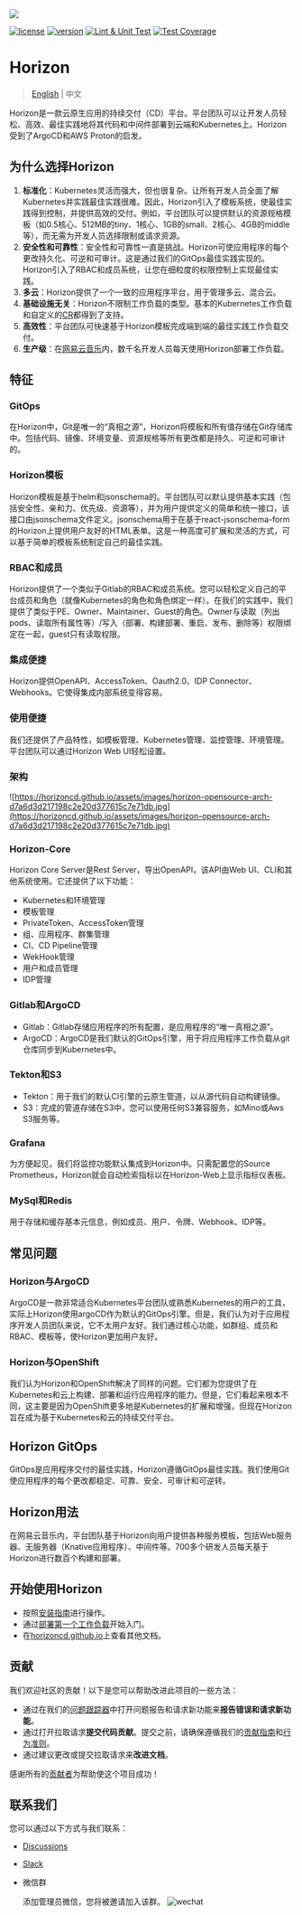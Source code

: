 <img src="image/readme/horizon.svg">

[![license](https://img.shields.io/hexpm/l/plug)]() [![version](https://img.shields.io/badge/horizon-v2.0.1-yellow)]() [![Lint & Unit Test](https://github.com/horizoncd/horizon/actions/workflows/unit-test.yml/badge.svg)](https://github.com/horizoncd/horizon/actions/workflows/unit-test.yml) [![Test Coverage](https://api.codeclimate.com/v1/badges/5b9cc6ee71b84628a309/test_coverage)](https://codeclimate.com/github/horizoncd/horizon/test_coverage)

# Horizon
> [English](README.md) | 中文

Horizon是一款云原生应用的持续交付（CD）平台。平台团队可以让开发人员轻松、高效、最佳实践地将其代码和中间件部署到云端和Kubernetes上。Horizon受到了ArgoCD和AWS Proton的启发。

## 为什么选择Horizon

1. **标准化**：Kubernetes灵活而强大，但也很复杂。让所有开发人员全面了解Kubernetes并实践最佳实践很难。因此，Horizon引入了模板系统，使最佳实践得到控制，并提供高效的交付。例如，平台团队可以提供默认的资源规格模板（如0.5核心、512MB的tiny、1核心、1GB的small、2核心、4GB的middle等），而无需为开发人员选择限制或请求资源。
2. **安全性和可靠性**：安全性和可靠性一直是挑战。Horizon可使应用程序的每个更改持久化、可逆和可审计。这是通过我们的GitOps最佳实践实现的。Horizon引入了RBAC和成员系统，让您在细粒度的权限控制上实现最佳实践。
3. **多云**：Horizon提供了一个一致的应用程序平台，用于管理多云、混合云。
4. **基础设施无关**：Horizon不限制工作负载的类型。基本的Kubernetes工作负载和自定义的[CR](https://kubernetes.io/docs/concepts/extend-kubernetes/api-extension/custom-resources/)都得到了支持。
5. **高效性**：平台团队可快速基于Horizon模板完成端到端的最佳实践工作负载交付。
6. **生产级**：在[网易云音乐](https://music.163.com/)内，数千名开发人员每天使用Horizon部署工作负载。

## 特征

### GitOps

在Horizon中，Git是唯一的“真相之源”，Horizon将模板和所有值存储在Git存储库中。包括代码、镜像、环境变量、资源规格等所有更改都是持久、可逆和可审计的。

### Horizon模板

Horizon模板是基于helm和jsonschema的。平台团队可以默认提供基本实践（包括安全性、亲和力、优先级、资源等），并为用户提供定义的简单和统一接口，该接口由jsonschema文件定义。jsonschema用于在基于react-jsonschema-form的Horizon上提供用户友好的HTML表单。这是一种高度可扩展和灵活的方式，可以基于简单的模板系统制定自己的最佳实践。

### RBAC和成员

Horizon提供了一个类似于Gitlab的RBAC和成员系统。您可以轻松定义自己的平台成员和角色（就像Kubernetes的角色和角色绑定一样）。在我们的实践中，我们提供了类似于PE、Owner、Maintainer、Guest的角色。Owner与读取（列出pods、读取所有属性等）/写入（部署、构建部署、重启、发布、删除等）权限绑定在一起，guest只有读取权限。

### 集成便捷

Horizon提供OpenAPI、AccessToken、Oauth2.0、IDP Connector、Webhooks。它使得集成内部系统变得容易。

### 使用便捷

我们还提供了产品特性，如模板管理、Kubernetes管理、监控管理、环境管理。平台团队可以通过Horizon Web UI轻松设置。

### 架构

![https://horizoncd.github.io/assets/images/horizon-opensource-arch-d7a6d3d217198c2e20d377615c7e71db.jpg](https://horizoncd.github.io/assets/images/horizon-opensource-arch-d7a6d3d217198c2e20d377615c7e71db.jpg)

### Horizon-Core

Horizon Core Server是Rest Server，导出OpenAPI，该API由Web UI、CLI和其他系统使用。它还提供了以下功能：

+ Kubernetes和环境管理
+ 模板管理
+ PrivateToken、AccessToken管理
+ 组、应用程序、群集管理
+ CI、CD Pipeline管理
+ WekHook管理
+ 用户和成员管理
+ IDP管理

### Gitlab和ArgoCD

+ Gitlab：Gitlab存储应用程序的所有配置，是应用程序的“唯一真相之源”。
+ ArgoCD：ArgoCD是我们默认的GitOps引擎，用于将应用程序工作负载从git仓库同步到Kubernetes中。

### Tekton和S3

+ Tekton：用于我们的默认CI引擎的云原生管道，以从源代码自动构建镜像。
+ S3：完成的管道存储在S3中，您可以使用任何S3兼容服务，如Mino或Aws S3服务等。

### Grafana

为方便起见，我们将监控功能默认集成到Horizon中。只需配置您的Source Prometheus，Horizon就会自动检索指标以在Horizon-Web上显示指标仪表板。

### MySql和Redis

用于存储和缓存基本元信息，例如成员、用户、令牌、Webhook、IDP等。

## 常见问题

### Horizon与ArgoCD

ArgoCD是一款非常适合Kubernetes平台团队或熟悉Kubernetes的用户的工具，实际上Horizon使用argoCD作为默认的GitOps引擎。但是，我们认为对于应用程序开发人员团队来说，它不太用户友好。我们通过核心功能，如群组、成员和RBAC、模板等，使Horizon更加用户友好。

### Horizon与OpenShift

我们认为Horizon和OpenShift解决了同样的问题。它们都为您提供了在Kubernetes和云上构建、部署和运行应用程序的能力。但是，它们看起来根本不同，这主要是因为OpenShift更多地是Kubernetes的扩展和增强，但现在Horizon旨在成为基于Kubernetes和云的持续交付平台。

## Horizon GitOps

GitOps是应用程序交付的最佳实践，Horizon遵循GitOps最佳实践。我们使用Git使应用程序的每个更改都稳定、可靠、安全、可审计和可逆转。

## Horizon用法

在网易云音乐内，平台团队基于Horizon向用户提供各种服务模板，包括Web服务器、无服务器（Knative应用程序）、中间件等。700多个研发人员每天基于Horizon进行数百个构建和部署。

## 开始使用Horizon

+ 按照[安装指南](https://horizoncd.github.io/docs/tutorials/how-to-install)进行操作。
+ 通过[部署第一个工作负载](https://horizoncd.github.io/docs/tutorials/how-to-deploy-your-first-workload)开始入门。
+ 在[horizoncd.github.io](https://horizoncd.github.io/docs/user-guide/common-user/group)上查看其他文档。

## 贡献

我们欢迎社区的贡献！以下是您可以帮助改进此项目的一些方法：

+ 通过在我们的[问题跟踪器](https://github.com/horizoncd/horizon/issues)中打开问题报告和请求新功能来**报告错误和请求新功能**。
+ 通过打开拉取请求**提交代码贡献**。提交之前，请确保遵循我们的[贡献指南](notion://www.notion.so/nsddd/CONTRIBUTING.md)和[行为准则](https://github.com/horizoncd/horizon/CODE_OF_CONDUCT.md)。
+ 通过建议更改或提交拉取请求来**改进文档**。

感谢所有的[贡献者](https://github.com/horizoncd/horizon/contributors)为帮助使这个项目成功！

## 联系我们

您可以通过以下方式与我们联系：

+ [Discussions](https://github.com/horizoncd/horizon/discussions)

+ [Slack](https://join.slack.com/t/horizoncd/shared_invite/zt-1pqpobiwn-1mgV60SIa1oi4mL1WXf7uA)

+ 微信群

  添加管理员微信，您将被邀请加入该群。
  ![wechat](image/readme/wechat.jpg)